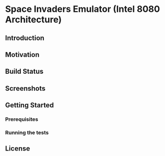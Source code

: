 # Space Invaders Emulator (Intel 8080 Architecture)

## Introduction

## Motivation

## Build Status

## Screenshots

## Getting Started

### Prerequisites

### Running the tests

## License